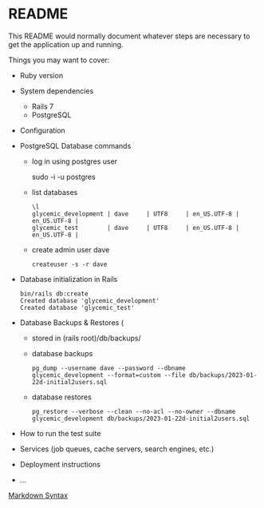 # README

This README would normally document whatever steps are necessary to get the
application up and running.

Things you may want to cover:

- Ruby version
- System dependencies
    - Rails 7
    - PostgreSQL
- Configuration
- PostgreSQL Database commands
    - log in using postgres user

        sudo -i -u postgres
    - list databases

          \l
          glycemic_development | dave     | UTF8     | en_US.UTF-8 | en_US.UTF-8 |
          glycemic_test        | dave     | UTF8     | en_US.UTF-8 | en_US.UTF-8 |
    - create admin user dave

          createuser -s -r dave
- Database initialization in Rails

      bin/rails db:create
      Created database 'glycemic_development'
      Created database 'glycemic_test'
- Database Backups & Restores (
    - stored in (rails root)/db/backups/
    - database backups

          pg_dump --username dave --password --dbname glycemic_development --format=custom --file db/backups/2023-01-22d-initial2users.sql
    - database restores

          pg_restore --verbose --clean --no-acl --no-owner --dbname glycemic_development db/backups/2023-01-22d-initial2users.sql
- How to run the test suite
- Services (job queues, cache servers, search engines, etc.)
- Deployment instructions
- ...

[Markdown Syntax](https://www.markdownguide.org/basic-syntax)
